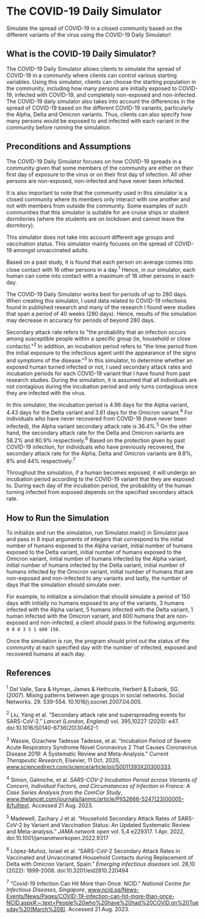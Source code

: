 # The COVID-19 Daily Simulator
Simulate the spread of COVID-19 in a closed community based on the different variants of the virus using the COVID-19 Daily Simulator!

## What is the COVID-19 Daily Simulator?
The COVID-19 Daily Simulator allows clients to simulate the spread of COVID-19 in a community where clients can control various starting variables. Using this simulator, clients can choose the starting population in the community, including how many persons are initially exposed to COVID-19, infected with COVID-19, and completely non-exposed and non-infected. The COVID-19 daily simulator also takes into account the differences in the spread of COVID-19 based on the different COVID-19 variants, particularly the Alpha, Delta and Omicron variants. Thus, clients can also specify how many persons would be exposed to and infected with each variant in the community before running the simulation.

## Preconditions and Assumptions
The COVID-19 Daily Simulator focuses on how COVID-19 spreads in a community given that some members of the community are either on their first day of exposure to the virus or on their first day of infection. All other persons are non-exposed, non-infected and have never been infected.

It is also important to note that the community used in this simulator is a closed community where its members only interact with one another and not with members from outside the community. Some examples of such communities that this simulator is suitable for are cruise ships or student dormitories (where the students are on lockdown and cannot leave the dormitory).

This simulator does not take into account different age groups and vaccination status. This simulator mainly focuses on the spread of COVID-19 amongst unvaccinated adults. 

Based on a past study, it is found that each person on average comes into close contact with 16 other persons in a day.<sup>1</sup>
  Hence, in our simulator, each human can come into contact with a maximum of 16 other persons in each day.
 
The COVID-19 Daily Simulator works best for periods of up to 280 days. When creating this simulator, I used data related to COVID-19 infections found in published research and many of the research I found were studies that span a period of 40 weeks (280 days). Hence, results of the simulation may decrease in accuracy for periods of beyond 280 days.

Secondary attack rate refers to "the probability that an infection occurs among susceptible people within a specific group (ie, household or close contacts)."<sup>2</sup>  In addition, an incubation period refers to "the time period from the initial exposure to the infectious agent until the appearance of the signs and symptoms of the disease."<sup>3</sup>  In this simulator, to determine whether an exposed human turned infected or not, I used secondary attack rates and incubation periods for each COVID-19 variant that I have found from past research studies. During the simulation, it is assumed that all individuals are not contagious during the incubation period and only turns contagious once they are infected with the virus.

In this simulator, the incubation period is 4.96 days for the Alpha variant, 4.43 days for the Delta variant and 3.61 days for the Omicron variant.<sup>4</sup>  For individuals who have never recovered from COVID-19 (have never been infected), the Alpha variant secondary attack rate is 36.4%.<sup>5</sup>  On the other hand, the secondary attack rate for the Delta and Omicron variants are 58.2% and 80.9% respectively.<sup>6</sup>  Based on the protection given by past COVID-19 infection, for individuals who have previously recovered, the secondary attack rate for the Alpha, Delta and Omicron variants are 9.8%, 8% and 44% respectively.<sup>7</sup>

Throughout the simulation, if a human becomes exposed, it will undergo an incubation period according to the COVID-19 variant that they are exposed to. During each day of the incubation period, the probability of the human turning infected from exposed depends on the specified secondary attack rate. 

## How to Run the Simulation
To initialize and run the simulation, run Simulator.main() in Simulator.java and pass in 8 input arguments of integers that correspond to the initial number of humans exposed to the Alpha variant, initial number of humans exposed to the Delta variant, initial number of humans exposed to the Omicron variant, initial number of humans infected by the Alpha variant, initial number of humans infected by the Delta variant, initial number of humans infected by the Omicron variant, initial number of humans that are non-exposed and non-infected to any variants and lastly, the number of days that the simulation should simulate over.

For example, to initialize a simulation that should simulate a period of 150 days with initially no humans exposed to any of the variants, 3 humans infected with the Alpha variant, 5 humans infected with the Delta variant, 1 human infected with the Omicron variant, and 600 humans that are non-exposed and non-infected, a client should pass in the following arguments: `0 0 0 3 5 1 600 150`.

Once the simulation is run, the program should print out the status of the community at each specified day with the number of infected, exposed and recovered humans at each day.

## References

<sup>1</sup> Del Valle, Sara & Hyman, James & Hethcote, Herbert & Eubank, SG. (2007). Mixing patterns between age groups in social networks. Social Networks. 29. 539-554. 10.1016/j.socnet.2007.04.005. 

<sup>2</sup> Liu, Yang et al. “Secondary attack rate and superspreading events for SARS-CoV-2.” _Lancet (London, England)_ vol. 395,10227 (2020): e47. doi:10.1016/S0140-6736(20)30462-1

<sup>3</sup> Wassie, Gizachew Tadesse Tadesse, et al. “Incubation Period of Severe Acute Respiratory Syndrome Novel Coronavirus 2 That Causes Coronavirus Disease 2019: A Systematic Review and Meta-Analysis.” _Current Therapeutic Research_, Elsevier, 11 Oct. 2020, www.sciencedirect.com/science/article/pii/S0011393X20300333. 

<sup>4</sup> Simon, Galmiche, et al. _SARS-COV-2 Incubation Period across Variants of Concern, Individual Factors, and Circumstances of Infection in France: A Case Series Analysis from the ComCor Study_, www.thelancet.com/journals/lanmic/article/PIIS2666-5247(23)00005-8/fulltext. Accessed 21 Aug. 2023. 

<sup>5</sup> Madewell, Zachary J et al. “Household Secondary Attack Rates of SARS-CoV-2 by Variant and Vaccination Status: An Updated Systematic Review and Meta-analysis.” _JAMA network open_ vol. 5,4 e229317. 1 Apr. 2022, doi:10.1001/jamanetworkopen.2022.9317

<sup>6</sup> López-Muñoz, Israel et al. “SARS-CoV-2 Secondary Attack Rates in Vaccinated and Unvaccinated Household Contacts during Replacement of Delta with Omicron Variant, Spain.” _Emerging infectious diseases_ vol. 28,10 (2022): 1999-2008. doi:10.3201/eid2810.220494

<sup>7</sup> “Covid-19 Infection Can Hit More than Once: NCID.” _National Centre for Infectious Diseases, Singapore_, www.ncid.sg/News-Events/News/Pages/COVID-19-infection-can-hit-more-than-once-NCID.aspx#:~:text=People%20who%20have%20had%20COVID,on%20Tuesday%20(March%208). Accessed 21 Aug. 2023. 
